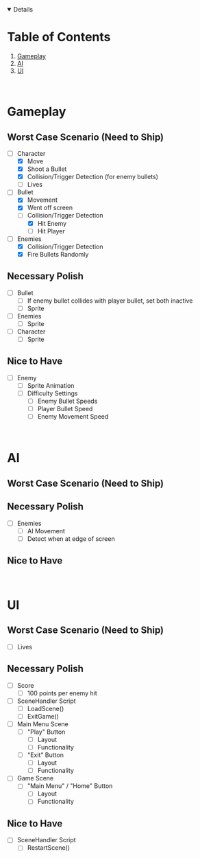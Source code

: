 <!-- TABLE OF CONTENTS -->
<details open="open">
  <h1>Table of Contents</h1>
  <ol>
    <li>
      <a href="#gameplay">Gameplay</a>
    </li>
    <li>
      <a href="#ai">AI</a>
    </li>
    <li>
      <a href="#ui">UI</a>
    </li>
  </ol>
</details>
<br />


# Gameplay

## Worst Case Scenario (Need to Ship)
- [ ] Character
  - [x] Move
  - [x] Shoot a Bullet
  - [x] Collision/Trigger Detection (for enemy bullets)
  - [ ] Lives
- [ ] Bullet
  - [x] Movement
  - [x] Went off screen
  - [ ] Collision/Trigger Detection
    - [x] Hit Enemy
    - [ ] Hit Player
- [ ] Enemies
  - [x] Collision/Trigger Detection
  - [x] Fire Bullets Randomly

## Necessary Polish
- [ ] Bullet
  - [ ] If enemy bullet collides with player bullet, set both inactive
  - [ ] Sprite
- [ ] Enemies
  - [ ] Sprite
- [ ] Character
  - [ ] Sprite

## Nice to Have
- [ ] Enemy
  - [ ] Sprite Animation
  - [ ] Difficulty Settings
    - [ ] Enemy Bullet Speeds
    - [ ] Player Bullet Speed
    - [ ] Enemy Movement Speed

<br />


# AI

## Worst Case Scenario (Need to Ship)

## Necessary Polish
- [ ] Enemies
  - [ ] AI Movement
  - [ ] Detect when at edge of screen

## Nice to Have

<br />



# UI

## Worst Case Scenario (Need to Ship)
- [ ] Lives

## Necessary Polish
- [ ] Score
  - [ ] 100 points per enemy hit
- [ ] SceneHandler Script
  - [ ] LoadScene()
  - [ ] ExitGame()
- [ ] Main Menu Scene
  - [ ] "Play" Button
    - [ ] Layout
    - [ ] Functionality
  - [ ] "Exit" Button
    - [ ] Layout
    - [ ] Functionality
- [ ] Game Scene
  - [ ] "Main Menu" / "Home" Button
    - [ ] Layout
    - [ ] Functionality

## Nice to Have
- [ ] SceneHandler Script
  - [ ] RestartScene()

<br />
